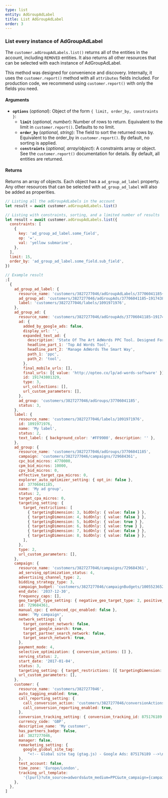 ```yaml
---
type: list
entity: AdGroupAdLabel
title: List AdGroupAdLabel
order: 3
---
```


### List every instance of AdGroupAdLabel

The `customer.adGroupAdLabels.list()` returns all of the entities in the account, including `REMOVED` entities. It also returns all other resources that can be selected with each instance of AdGroupAdLabel.

This method was designed for convenience and discovery. Internally, it uses the `customer.report()` method with all `attributes` fields included. For production code, we recommend using `customer.report()` with only the fields you need.

#### Arguments

- **`options`** (_optional_): Object of the form `{ limit, order_by, constraints }`:
  - **`limit`** (_optional, number_): Number of rows to return. Equivalent to the limit in `customer.report()`. Defaults to no limit.
  - **`order_by`** (_optional, string_): The field to sort the returned rows by. Equivalent to the order_by in `customer.report()`. By default, no sorting is applied.
  - **`constraints`** (_optional, array/object_): A constraints array or object. See the `customer.report()` documentation for details. By default, all entities are returned.

#### Returns

Returns an array of objects.
Each object has a `ad_group_ad_label` property. Any other resources that can be selected with `ad_group_ad_label` will also be added as properities.

```javascript
// Listing all the adGroupAdLabels in the account
let result = await customer.adGroupAdLabels.list()

// Listing with constraints, sorting, and a limited number of results
let result = await customer.adGroupAdLabels.list({
  constraints: [
    {
      key: 'ad_group_ad_label.some_field',
      op: '=',
      val: 'yellow submarine',
    },
  ],
  limit: 15,
  order_by: 'ad_group_ad_label.some_field.sub_field',
})
```

```javascript
// Example result
;[
  {
    ad_group_ad_label: {
      resource_name: 'customers/3827277046/adGroupAdLabels/37706041185~191743801329~1091971976',
      ad_group_ad: 'customers/3827277046/adGroupAds/37706041185~191743801329',
      label: 'customers/3827277046/labels/1091971976',
    },
    ad_group_ad: {
      resource_name: 'customers/3827277046/adGroupAds/37706041185~191743801329',
      ad: {
        added_by_google_ads: false,
        display_url: '',
        expanded_text_ad: {
          description: 'State Of The Art AdWords PPC Tool. Designed For Agencies. Try It Free!',
          headline_part_1: 'Top Ad Words Tool',
          headline_part_2: 'Manage AdWords The Smart Way',
          path_1: 'ppc',
          path_2: 'tool',
        },
        final_mobile_urls: [],
        final_urls: [{ value: 'http://opteo.co/lp/ad-words-software' }],
        id: 191743801329,
        type: 3,
        url_collections: [],
        url_custom_parameters: [],
      },
      ad_group: 'customers/3827277046/adGroups/37706041185',
      status: 3,
    },
    label: {
      resource_name: 'customers/3827277046/labels/1091971976',
      id: 1091971976,
      name: 'My label',
      status: 2,
      text_label: { background_color: '#FF9900', description: '' },
    },
    ad_group: {
      resource_name: 'customers/3827277046/adGroups/37706041185',
      campaign: 'customers/3827277046/campaigns/729684361',
      cpc_bid_micros: 4770000,
      cpm_bid_micros: 10000,
      cpv_bid_micros: 0,
      effective_target_cpa_micros: 0,
      explorer_auto_optimizer_setting: { opt_in: false },
      id: 37706041185,
      name: 'My ad group',
      status: 2,
      target_cpa_micros: 0,
      targeting_setting: {
        target_restrictions: [
          { targetingDimension: 3, bidOnly: { value: false } },
          { targetingDimension: 4, bidOnly: { value: false } },
          { targetingDimension: 5, bidOnly: { value: true } },
          { targetingDimension: 6, bidOnly: { value: true } },
          { targetingDimension: 7, bidOnly: { value: false } },
          { targetingDimension: 8, bidOnly: { value: false } },
        ],
      },
      type: 2,
      url_custom_parameters: [],
    },
    campaign: {
      resource_name: 'customers/3827277046/campaigns/729684361',
      ad_serving_optimization_status: 4,
      advertising_channel_type: 2,
      bidding_strategy_type: 3,
      campaign_budget: 'customers/3827277046/campaignBudgets/1005523652',
      end_date: '2037-12-30',
      frequency_caps: [],
      geo_target_type_setting: { negative_geo_target_type: 2, positive_geo_target_type: 4 },
      id: 729684361,
      manual_cpc: { enhanced_cpc_enabled: false },
      name: 'My campaign',
      network_settings: {
        target_content_network: false,
        target_google_search: true,
        target_partner_search_network: false,
        target_search_network: true,
      },
      payment_mode: 4,
      selective_optimization: { conversion_actions: [] },
      serving_status: 2,
      start_date: '2017-01-04',
      status: 3,
      targeting_setting: { target_restrictions: [{ targetingDimension: 3, bidOnly: { value: false } }] },
      url_custom_parameters: [],
    },
    customer: {
      resource_name: 'customers/3827277046',
      auto_tagging_enabled: true,
      call_reporting_setting: {
        call_conversion_action: 'customers/3827277046/conversionActions/179',
        call_conversion_reporting_enabled: true,
      },
      conversion_tracking_setting: { conversion_tracking_id: 875176189 },
      currency_code: 'GBP',
      descriptive_name: 'My customer',
      has_partners_badge: false,
      id: 3827277046,
      manager: false,
      remarketing_setting: {
        google_global_site_tag:
          "<!-- Global site tag (gtag.js) - Google Ads: 875176189 -->\n<script async src=\"https://www.googletagmanager.com/gtag/js?id=AW-875176189\"></script>\n<script>\n  window.dataLayer = window.dataLayer || [];\n  function gtag(){dataLayer.push(arguments);}\n  gtag('js', new Date());\n\n  gtag('config', 'AW-875176189');\n</script>\n",
      },
      test_account: false,
      time_zone: 'Europe/London',
      tracking_url_template:
        '{lpurl}?utm_source=adwords&utm_medium=PPC&utm_campaign={campaignid}&utm_term={ifsearch:{keyword}}{ifcontent:{placement}}&utm_content={creative}&network={network}&adgroupid={adgroupid}&matchtype={matchtype}&adposition={adposition}&targetid={targetid}&target={target}&device={device}&devicemodel={devicemodel}',
    },
  },
]
```
